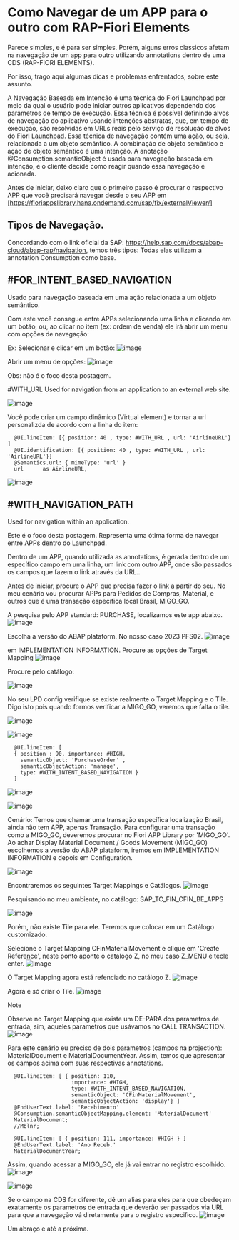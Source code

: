 # Como Navegar de um APP para o outro com RAP-Fiori Elements

Parece simples, e é para ser simples. Porém, alguns erros classicos afetam na navegação de um app para outro utilizando annotations dentro de uma CDS (RAP-FIORI ELEMENTS).

Por isso, trago aqui algumas dicas e problemas enfrentados, sobre este assunto.

A Navegação Baseada em Intenção é uma técnica do Fiori Launchpad por meio da qual o usuário pode iniciar outros aplicativos dependendo dos parâmetros de tempo de execução. Essa técnica é possível definindo alvos de navegação do aplicativo usando intenções abstratas, que, em tempo de execução, são resolvidas em URLs reais pelo serviço de resolução de alvos do Fiori Launchpad. Essa técnica de navegação contém uma ação, ou seja, relacionada a um objeto semântico. A combinação de objeto semântico e ação de objeto semântico é uma intenção. A anotação @Consumption.semanticObject é usada para navegação baseada em intenção, e o cliente decide como reagir quando essa navegação é acionada.

Antes de iniciar, deixo claro que o primeiro passo é procurar o respectivo APP que você precisará navegar desde o seu APP em [https://fioriappslibrary.hana.ondemand.com/sap/fix/externalViewer/]

## Tipos de Navegação.

Concordando com o link oficial da SAP: https://help.sap.com/docs/abap-cloud/abap-rap/navigation, temos três tipos:
Todas elas utilizam a annotation Consumption como base.

## #FOR_INTENT_BASED_NAVIGATION
Usado para navegação baseada em uma ação relacionada a um objeto semântico.

Com este você consegue entre APPs selecionando uma linha e clicando em um botão, ou, ao clicar no item (ex: ordem de venda) ele irá abrir um menu com opções de navegação:

Ex: Selecionar e clicar em um botão:
![image](https://github.com/user-attachments/assets/85de21b4-28ce-4966-9a40-a24a6d35204c)

Abrir um menu de opções:
![image](https://github.com/user-attachments/assets/2944b569-54e6-41db-b94d-15a7f66ab0af)

Obs: não é o foco desta postagem.

#WITH_URL
Used for navigation from an application to an external web site.

![image](https://github.com/user-attachments/assets/63d29e07-ce4d-45b2-846f-a2d232e37d18)

Você pode criar um campo dinâmico (Virtual element) e tornar a url personalizda de acordo com a linha do item:

      @UI.lineItem: [{ position: 40 , type: #WITH_URL , url: 'AirlineURL'} ]
      @UI.identification: [{ position: 40 , type: #WITH_URL , url: 'AirlineURL'}]
      @Semantics.url: { mimeType: 'url' }
      url      as AirlineURL,

![image](https://github.com/user-attachments/assets/c0b08d4c-3462-4a42-bab0-dc9034ef26e9)

## #WITH_NAVIGATION_PATH
Used for navigation within an application.

Este é o foco desta postagem. Representa uma ótima forma de navegar entre APPs dentro do Launchpad.

Dentro de um APP, quando utilizada as annotations, é gerada dentro de um específico campo em uma linha, um link com outro APP, onde são passados os campos que fazem o link através da URL..

Antes de iniciar, procure o APP que precisa fazer o link a partir do seu. No meu cenário vou procurar APPs para Pedidos de Compras, Material, e outros que é uma transação específica local Brasil, MIGO_GO.

A pesquisa pelo APP standard: PURCHASE, localizamos este app abaixo.
![image](https://github.com/user-attachments/assets/b0f95bbb-019a-479e-9123-deb8a2875e07)

Escolha a versão do ABAP plataform. No nosso caso 2023 PFS02.
![image](https://github.com/user-attachments/assets/dad991bf-a922-48d8-9f8f-a1b654145615)

em IMPLEMENTATION INFORMATION.
Procure as opções de Target Mapping
![image](https://github.com/user-attachments/assets/74a6e7fd-daa4-49c0-87f0-36fc54463cfd)

Procure pelo catálogo:

![image](https://github.com/user-attachments/assets/6fcd322b-9ef8-4b2b-b071-f77aff3eb43a)

No seu LPD config verifique se existe realmente o Target Mapping e o Tile. Digo isto pois quando formos verificar a MIGO_GO, veremos que falta o tile.

![image](https://github.com/user-attachments/assets/b09e7ee9-1417-417d-8d03-1d742f8d8fe3)

![image](https://github.com/user-attachments/assets/87d0fb03-7b6d-4209-9bfa-e477db62cd8d)

```
  @UI.lineItem: [
  { position : 90, importance: #HIGH,
    semanticObject: 'PurchaseOrder' ,
    semanticObjectAction: 'manage',
    type: #WITH_INTENT_BASED_NAVIGATION }
  ]
```

![image](https://github.com/user-attachments/assets/99740103-0b68-4dd2-bcd9-7735cd820425)

![image](https://github.com/user-attachments/assets/85efcd2e-9b1f-417d-ad9e-7b12a701acae)

Cenário: Temos que chamar uma transação específica localização Brasil, ainda não tem APP, apenas Transação.
Para configurar uma transação como a MIGO_GO, deveremos procurar no Fiori APP Library por 'MIGO_GO'.
Ao achar Display Material Document / Goods Movement (MIGO_GO) escolhemos a versão do ABAP plataform, iremos em IMPLEMENTATION INFORMATION e depois em Configuration.

![image](https://github.com/user-attachments/assets/ee43cce0-655c-4fe7-83c5-505c56f40fb1)

Encontraremos os seguintes Target Mappings e Catálogos.
![image](https://github.com/user-attachments/assets/e7348b5f-1897-469d-9e98-c815cd22461b)

Pesquisando no meu ambiente, no catálogo: SAP_TC_FIN_CFIN_BE_APPS

![image](https://github.com/user-attachments/assets/dad95cd1-e073-4688-9a1a-8f712cb0bcbe)

Porém, não existe Tile para ele.
Teremos que colocar em um Catálogo customizado. 

Selecione o Target Mapping CFinMaterialMovement e clique em 'Create Reference', neste ponto aponte o catalogo Z, no meu caso Z_MENU e tecle enter.
![image](https://github.com/user-attachments/assets/7d74d274-390b-4b5c-b2b8-328fd8468e16)

O Target Mapping agora está refenciado no catálogo Z.
![image](https://github.com/user-attachments/assets/48d69bf2-4d8d-44fb-bd01-e8395e499b50)

Agora é só criar o Tile.
![image](https://github.com/user-attachments/assets/ed503492-3e50-4f8e-b574-771e3bec281b)

> [!NOTE]
Observe no Target Mapping que existe um DE-PARA dos parametros de entrada, sim, aqueles parametros que usávamos no CALL TRANSACTION.
![image](https://github.com/user-attachments/assets/da071b59-4f05-45f7-823c-cc727bee24a2)

Para este cenário eu preciso de dois parametros (campos na projection): MaterialDocument e MaterialDocumentYear.
Assim, temos que apresentar os campos acima com suas respectivas annotations.

```
  @UI.lineItem: [ { position: 110,
                    importance: #HIGH,
                    type: #WITH_INTENT_BASED_NAVIGATION,
                    semanticObject: 'CFinMaterialMovement',
                    semanticObjectAction: 'display'} ]
  @EndUserText.label: 'Recebimento'
  @Consumption.semanticObjectMapping.element: 'MaterialDocument'
  MaterialDocument;
  //Mblnr;

  @UI.lineItem: [ { position: 111, importance: #HIGH } ]
  @EndUserText.label: 'Ano Receb.'
  MaterialDocumentYear;
```

  Assim, quando acessar a MIGO_GO, ele já vai entrar no registro escolhido.
  ![image](https://github.com/user-attachments/assets/df10c682-841b-4a00-a090-b88307d76900)

  ![image](https://github.com/user-attachments/assets/1c5b49b8-6010-40a1-af28-67be0150cdc9)

  Se o campo na CDS for diferente, dê um alias para eles para que obedeçam exatamente os parametros de entrada que deverão ser passados via URL para que a navegação vá diretamente para o registro especifico.
  ![image](https://github.com/user-attachments/assets/da9fa82a-d715-45d8-8737-50fdfc524f8e)

  Um abraço e até a próxima.








